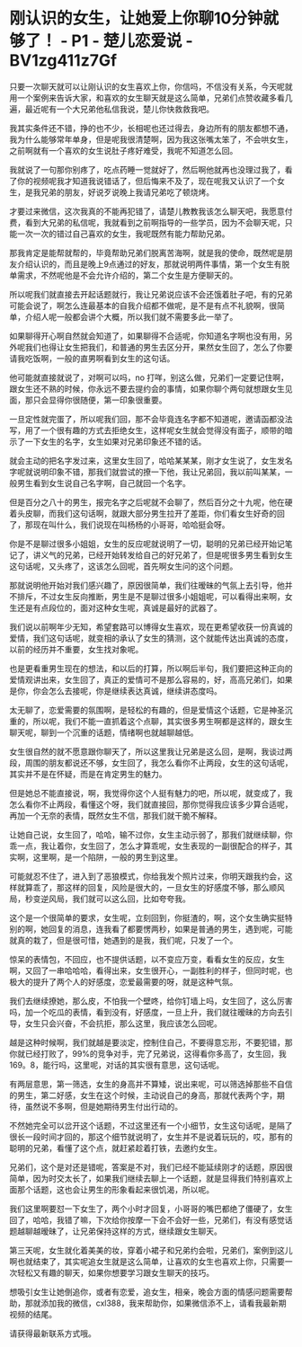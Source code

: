 # 刚认识的女生，让她爱上你聊10分钟就够了！ - P1 - 楚儿恋爱说 - BV1zg411z7Gf

只要一次聊天就可以让刚认识的女生喜欢上你，你信吗，不信没有关系，今天呢就用一个案例来告诉大家，和喜欢的女生聊天就是这么简单，兄弟们点赞收藏多看几遍，最近呢有一个大兄弟他私信我说，楚儿你快救救我吧。

我其实条件还不错，挣的也不少，长相呢也还过得去，身边所有的朋友都想不通，我为什么能够常年单身，但是呢我很清楚啊，因为我这张嘴太笨了，不会哄女生，之前啊就有一个喜欢的女生说肚子疼好难受，我呢不知道怎么回。

我就说了一句那你别疼了，吃点药睡一觉就好了，然后啊他就再也没理过我了，看了你的视频呢我才知道我说错话了，但后悔来不及了，现在呢我又认识了一个女生，是我兄弟的朋友，好说歹说晚上我请兄弟吃了顿烧烤。

才要过来微信，这次我真的不能再犯错了，请楚儿教教我该怎么聊天吧，我愿意付费，看到大兄弟的私信呢，我就看到之前啊指导的一些学员，因为不会聊天呢，只能一次一次的错过自己喜欢的女生，我呢既然有能力帮助兄弟。

那我肯定是能帮就帮的，毕竟帮助兄弟们脱离苦海啊，就是我的使命，既然呢是朋友介绍认识的，而且是晚上9点通过的好友，那就说明两件事情，第一个女生有脱单需求，不然呢他是不会允许介绍的，第二个女生是方便聊天的。

所以呢我们就直接去开起话题就行，我让兄弟说应该不会还饿着肚子吧，有的兄弟可能会说了，啊怎么连最基本的自我介绍都不做呢，是不是有点不礼貌啊，很简单，介绍人呢一般都会讲个大概，所以我们就不需要多此一举了。

如果聊得开心啊自然就会知道了，如果聊得不合适呢，你知道名字啊也没有用，另外呢我们也得让女生把我们，和普通的男生去区分开，果然女生回了，怎么了你要请我吃饭啊，一般的直男啊看到女生的这句话。

他可能就直接就说了，对啊可以吗，no 打咩，别这么做，兄弟们一定要记住啊，跟女生还不熟的时候，你永远不要去提约会的事情，如果你聊个两句就想跟女生见面，那只会显得你很随便，第一印象很重要。

一旦定性就完蛋了，所以呢我们回，那不会毕竟连名字都不知道呢，邀请函都没法写，用了一个很有趣的方式去拒绝女生，这样呢女生就会觉得没有面子，顺带的暗示了一下女生的名字，女生如果对兄弟印象还不错的话。

就会主动的把名字发过来，这里女生回了，哈哈某某某，刚才女生说了，女生发名字呢就说明印象不错，那我们就尝试的撩一下他，我让兄弟回，我以前叫某某，一般男生看到女生说自己名字啊，自己就回一个名字。

但是百分之八十的男生，报完名字之后呢就不会聊了，然后百分之十九呢，他在硬着头皮聊，而我们这句话啊，就跟大部分男生拉开了差距，你们看女生好奇的回了，那现在叫什么，我们说现在叫杨杨的小哥哥，哈哈挺会呀。

你是不是聊过很多小姐姐，女生的反应呢就说明了一切，聪明的兄弟已经开始记笔记了，讲义气的兄弟，已经开始转发给自己的好兄弟了，但是呢很多男生看到女生这句话呢，又头疼了，这该怎么回呢，首先啊女生问的这个问题。

那就说明他开始对我们感兴趣了，原因很简单，我们往暧昧的气氛上去引导，他并不排斥，不过女生反向推断，男生是不是聊过很多小姐姐呢，可以看得出来啊，女生还是有点段位的，面对这种女生呢，真诚是最好的武器了。

我们说以前啊年少无知，希望套路可以博得女生喜欢，现在更希望收获一份真诚的爱情，我们这句话呢，就变相的承认了女生的猜测，这个就能传达出真诚的态度，以前的经历并不重要，女生找对象呢。

也是更看重男生现在的想法，和以后的打算，所以啊后半句，我们要把这种正向的爱情观讲出来，女生回了，真正的爱情可不是那么容易的，好，高高兄弟们，如果是你，你会怎么去接呢，你是继续表达真诚，继续讲态度吗。

太无聊了，恋爱需要的氛围啊，是轻松的有趣的，但是爱情这个话题，它是神圣沉重的，所以呢，我们不能一直抓着这个点聊，其实很多男生啊都是这样的，跟女生聊天呢，聊到一个沉重的话题，情绪啊也就越聊越低。

女生很自然的就不愿意跟你聊天了，所以这里我让兄弟是这么回，是啊，我谈过两段，周围的朋友都说还不够，女生回了，我怎么看你不止两段，女生的这句话呢，其实并不是在怀疑，而是在肯定男生的魅力。

但是她总不能直接说，啊，我觉得你这个人挺有魅力的吧，所以呢，就变成了，我怎么看你不止两段，看懂这个呀，我们就直接回，那你觉得我应该多少算合适呢，再加一个无奈的表情，既然女生不信，那我们就干脆不解释。

让她自己说，女生回了，哈哈，输不过你，女生主动示弱了，那我们就继续聊，你乖一点，我让着你，女生回了，怎么才算乖呢，女生表现的一副很配合的样子，其实啊，这里啊，是一个陷阱，一般的男生到这里。

可能就忍不住了，进入到了恶狼模式，你给我发个照片过来，你明天跟我约会，这样就算乖了，那这样的回复，风险是很大的，一旦女生的好感度不够，那么顺风局，秒变逆风局，我们就可以这么回，比如夸夸我。

这个是一个很简单的要求，女生呢，立刻回到，你挺渣的，啊，这个女生确实挺特别的啊，她回复的消息，连我看了都要愣两秒，如果是普通的男生，遇到呢，可能就真的栽了，但是很可惜，她遇到的是我，我们呢，只发了一个。

惊呆的表情包，不回应，也不提供话题，以不变应万变，看看女生的反应，女生啊，又回了一串哈哈哈，看得出来，女生很开心，一副胜利的样子，但同时呢，也极大的提升了两个人的好感度，恋爱最需要的呀，就是这种气氛。

我们去继续撩她，那么皮，不怕我一个壁咚，给你钉墙上吗，女生回了，这么厉害吗，加一个吃瓜的表情，看到没有，好感度，一旦上升，我们就往暧昧的方向去引导，女生只会兴奋，不会抗拒，那么这里，我应该怎么回呢。

越是这种时候啊，我们就越是要淡定，控制住自己，不要得意忘形，不要犯错，那你就已经打败了，99%的竞争对手，完了兄弟说，这得看你多高了，女生回，我169。8，能行吗，这里呢，对话的其实很有意思，这句话呢。

有两层意思，第一筛选，女生的身高并不算矮，说出来呢，可以筛选掉那些不自信的男生，第二好感，女生在这个时候，主动说自己的身高，那就代表两个字，期待，虽然说不多啊，但是她期待男生付出行动的。

不然她完全可以岔开这个话题，不过这里还有一个小细节，女生这句话呢，是隔了很长一段时间才回的，那这个细节就说明了，女生并不是说着玩玩的，哎，那有的聪明的兄弟，看懂了这个点，就赶紧趁着打铁，去邀约女生。

兄弟们，这个是对还是错呢，答案是不对，我们已经不能延续刚才的话题，原因很简单，因为时交太长了，如果我们继续去聊上一个话题，就是显得我们特别喜欢上面那个话题，这也会让男生的形象看起来很饥渴，所以呢。

我们这里啊要怼一下女生了，两个小时才回复，小哥哥的嘴巴都绝了僵硬了，女生回了，哈哈，我错了嘛，下次给你按摩一下会不会好一些，兄弟们，有没有感觉话题越聊越暧昧了，让兄弟保持这样的方式，继续跟女生聊天。

第三天呢，女生就化着美美的妆，穿着小裙子和兄弟约会啦，兄弟们，案例到这儿啊也就结束了，其实呢追女生就是这么简单，让喜欢的女生也喜欢上你，只需要一次轻松又有趣的聊天，如果你想要学习跟女生聊天的技巧。

想吸引女生让她倒追你，或者有恋爱，追女生，相亲，晚会方面的情感问题需要帮助，那就添加我的微信，cxl388，我来帮助你，如果微信添不上，请看我最新期视频的结尾。

请获得最新联系方式哦。
